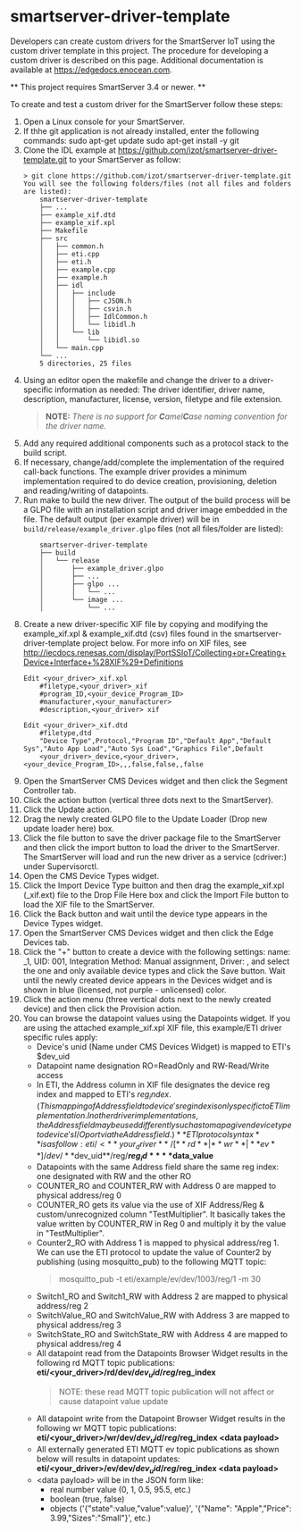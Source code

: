 # smartserver-driver-template
Developers can create custom drivers for the SmartServer IoT using the custom driver template in this project. The procedure for developing a custom driver is described on this page.  Additional documentation is available at https://edgedocs.enocean.com.

** This project requires SmartServer 3.4 or newer. **

To create and test a custom driver for the SmartServer follow these steps:
1.  Open a Linux console for your SmartServer.
2.  If thhe git application is not already installed, enter the following commands:
	sudo apt-get update
	sudo apt-get install -y git
2.  Clone the IDL example at https://github.com/izot/smartserver-driver-template.git to your 
    SmartServer as follow:
	```
	> git clone https://github.com/izot/smartserver-driver-template.git
	You will see the following folders/files (not all files and folders are listed):
		smartserver-driver-template
		├── ...
		├── example_xif.dtd
		├── example_xif.xpl
		├── Makefile
		├── src
		│   ├── common.h
		│   ├── eti.cpp
		│   ├── eti.h
		│   ├── example.cpp
		│   ├── example.h
		│   ├── idl
		│   │   ├── include
		│   │   │   ├── cJSON.h
		│   │   │   ├── csvin.h
		│   │   │   ├── IdlCommon.h
		│   │   │   └── libidl.h
		│   │   └── lib
		│   │       └── libidl.so
		│   └── main.cpp
		└── ...
		5 directories, 25 files
3.  Using an editor open the makefile and change the driver to a driver-specific information as needed:
	The driver identifier, driver name, description, manufacturer, license, version, filetype and file extension.
    >**NOTE:** _There is no support for **C**amel**C**ase naming convention for the driver name._
4.  Add any required additional components such as a protocol stack to the build script.
5.  If necessary, change/add/complete the implementation of the required call-back functions.  The example driver
    provides a minimum implementation required to do device creation, provisioning, deletion and reading/writing of datapoints.
6.  Run make to build the new driver.
	The output of the build process will be a GLPO file with an installation script and driver image embedded in the file.  The default output (per example driver) will be in ``build/release/example_driver.glpo`` files (not all files/folder are listed):
	```     
		smartserver-driver-template
		├── build
		│   └── release
		│       ├── example_driver.glpo
		│       ├── ...
		│       ├── glpo ...
		│       │   └── ...
		│       └── image ...
		│           └── ...
7.  Create a new driver-specific XIF file by copying and modifying the example_xif.xpl & example_xif.dtd (csv) files found in the 
    smartserver-driver-template project below.  For more info on XIF files, see http://iecdocs.renesas.com/display/PortSSIoT/Collecting+or+Creating+Device+Interface+%28XIF%29+Definitions
	```     
	Edit <your_driver>_xif.xpl
		#filetype,<your_driver>_xif
		#program_ID,<your_device_Program_ID>
		#manufacturer,<your_manufacturer>
		#description,<your_driver> xif
	
	Edit <your_driver>_xif.dtd
		#filetype,dtd
		"Device Type",Protocol,"Program ID","Default App","Default Sys","Auto App Load","Auto Sys Load","Graphics File",Default 
		<your_driver>_device,<your_driver>,<your_device_Program_ID>,,,false,false,,false
8.  Open the SmartServer CMS Devices widget and then click the Segment Controller tab.
9.  Click the action button (vertical three dots next to the SmartServer).
10. Click the Update action.
11. Drag the newly created GLPO file to the Update Loader (Drop new update loader here) box.
12. Click the file button to save the driver package file to the SmartServer and then click the import button to load the driver to the SmartServer.  The SmartServer will load and run the new driver as a service (cdriver:<your driver identifier>) under Supervisorctl.
13. Open the CMS Device Types widget.
14. Click the Import Device Type buitton and then drag the example_xif.xpl (<driver identifier>_xif.ext) file to the Drop File Here box and click the Import File button to load the XIF file to the SmartServer.
15. Click the Back button and wait until the device type appears in the Device Types widget.
16. Open the SmartServer CMS Devices widget and then click the Edge Devices tab.
17. Click the "+" button to create a device with the following settings:
		  name: <your device name>_1,  UID: 001, Integration Method: Manual assignment, Driver: <your driver identifier>, and select the one and only available device types and click the Save button.
	    Wait until the newly created device appears in the Devices widget and is shown in blue (licensed, not purple - unlicensed) color.
18. Click the action menu (three vertical dots next to the newly created device) and then click the Provision action.
19. You can browse the datapoint values using the Datapoints widget.  If you are using the attached example_xif.xpl XIF file, this example/ETI driver specific rules apply:
	  * Device's unid (Name under CMS Devices Widget) is mapped to ETI's $dev_uid
	  * Datapoint name designation RO=ReadOnly and RW-Read/Write access
	  * In ETI, the Address column in XIF file designates the device reg index and mapped to ETI's $reg_index.  (This 
	    mapping of Address field to device's reg index is only specific to ETI implementation.  In other driver
		implementations, the Address field may be used differently such as to map a given device type to device's 
		I/O port via the Address field.) 
	    **ETI protocol syntax** is as follow: eti/<**your_driver**\>/[**rd**|**wr**|**ev**]/dev/**$dev_uid**/reg/**$reg_id**  **$data_value**
	  * Datapoints with the same Address field share the same reg index: one designated with RW and the other RO
	  * COUNTER_RO and COUNTER_RW with Address 0 are mapped to physical address/reg 0
	  * COUNTER_RO gets its value via the use of XIF Address/Reg & custom/unrecognized column "TestMultiplier".  It
	    basically takes the value written by COUNTER_RW in Reg 0 and multiply it by the value in "TestMultiplier".
	  * Counter2_RO with Address 1 is mapped to physical address/reg 1.  We can use the ETI protocol to update the
	    value of Counter2 by publishing (using mosquitto_pub) to the following MQTT topic: 
		   >mosquitto_pub -t eti/example/ev/dev/1003/reg/1 -m 30
	  * Switch1_RO and Switch1_RW with Address 2 are mapped to physical address/reg 2
	  * SwitchValue_RO and SwitchValue_RW with Address 3 are mapped to physical address/reg 3
	  * SwitchState_RO and SwitchState_RW with Address 4 are mapped to physical address/reg 4
	  * All datapoint read from the Datapoints Browser Widget results in the following rd MQTT topic publications:
	       **eti/<your_driver\>/rd/dev/$dev_uid/reg/$reg_index**
		>NOTE: these read MQTT topic publication will not affect or cause datapoint value update
	  * All datapoint write from the Datapoint Browser Widget results in the following wr MQTT topic publications:
	       **eti/<your_driver\>/wr/dev/$dev_uid/reg/$reg_index <data payload\>**
	  * All externally generated ETI MQTT ev topic publications as shown below will results in datapoint updates:
	       **eti/<your_driver\>/ev/dev/$dev_uid/reg/$reg_index <data payload\>**
	  * <data payload\> will be in the JSON form like:
	    * real number value (0, 1, 0.5, 95.5, etc.)
	    * boolean (true, false)
	    * objects ('{"state":value,"value":value}', '{"Name": "Apple","Price": 3.99,"Sizes":"Small"}', etc.)
            
